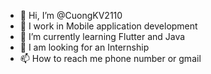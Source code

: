 - 👋 Hi, I’m @CuongKV2110
- 👀 I work in Mobile application development
- 🌱 I’m currently learning Flutter and Java
- 💞️ I am looking for an Internship
- 📫 How to reach me phone number or gmail

<!---
CuongKV2110/CuongKV2110 is a ✨ special ✨ repository because its `README.md` (this file) appears on your GitHub profile.
You can click the Preview link to take a look at your changes.
--->

